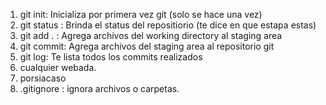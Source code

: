 1. git init: Inicializa por primera vez git (solo se hace una vez)
2. git status : Brinda el status del repositiorio (te dice en que estapa estas)
3. git add . : Agrega archivos del working directory al staging area  
4. git commit: Agrega archivos del staging area al repositorio git 
5. git log: Te lista todos los commits realizados
6. cualquier webada.
7. porsiacaso
8. .gitignore : ignora archivos o carpetas.